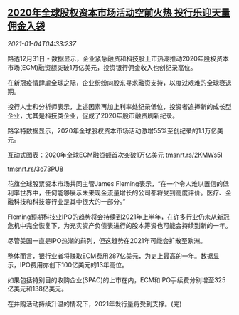 <!--1609736108000-->
[2020年全球股权资本市场活动空前火热 投行乐迎天量佣金入袋](https://cn.reuters.com/article/global-equity-capital-market-0104-idCNKBS2990DB)
------

<div><i>2021-01-04T04:33:23Z</i></div><p>路透12月31日 - 数据显示，企业紧急融资和科技股上市热潮推动2020年股权资本市场(ECM)融资额突破1万亿美元，投资银行佣金收入也创纪录高位。</p><p>在新冠疫情肆虐全球之际，企业纷纷向股东寻求融资支持，以度过艰难的全球衰退期。</p><p>投行人士和分析师表示，上述因素再加上利率处纪录低位，投资者追捧新的成长型企业，尤其是科技类企业，促成了2020年股市融资刷新纪录。</p><p>路孚特数据显示，2020年全球股权资本市场活动激增55%至创纪录的1.1万亿美元。</p><p>互动式图表：2020年全球ECM融资额首次突破1万亿美元 <a href="https://tmsnrt.rs/2KMWs5I">tmsnrt.rs/2KMWs5I</a></p><p><a href="https://tmsnrt.rs/3o73PU8">tmsnrt.rs/3o73PU8</a></p><p>花旗全球股票资本市场共同主管James Fleming表示，“在一个令人难以置信的低利率世界中，任何能够展示未来现金流量增长的公司都将受到高度评价。医疗、金融科技和科技等行业是其中很大的一部分。”</p><p>Fleming预期科技业IPO的趋势将会持续到2021年上半年，在许多行业仍未从新冠危机中完全恢复下，为充实资产负债表进行的股本筹资也可能会持续到新的一年。</p><p>尽管美国一直是IPO热潮的前列，但这趋势在2021年可能会扩散至欧洲。</p><p>整体而言，银行业者将赚取ECM费用287亿美元，为史上最高的一年。数据显示，IPO费用亦创下100亿美元的13年高位。</p><p>如果包括特别目的收购企业(SPAC)的上市在内，ECM和IPO手续费分别增至325亿美元和138亿美元。</p><p>在并购活动持续升温的情况下，2021年发行量将受到支撑。(完)</p>
